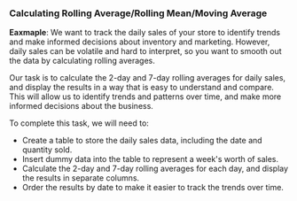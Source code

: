 ### Calculating Rolling Average/Rolling Mean/Moving Average

**Eaxmaple**: We want to track the daily sales of your store to identify trends and make informed decisions about inventory and marketing. However, daily sales can be volatile and hard to interpret, so you want to smooth out the data by calculating rolling averages.

Our task is to calculate the 2-day and 7-day rolling averages for daily sales, and display the results in a way that is easy to understand and compare. This will allow us to identify trends and patterns over time, and make more informed decisions about the business.

To complete this task, we will need to:

- Create a table to store the daily sales data, including the date and quantity sold.
- Insert dummy data into the table to represent a week's worth of sales.
- Calculate the 2-day and 7-day rolling averages for each day, and display the results in separate columns.
- Order the results by date to make it easier to track the trends over time.


